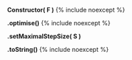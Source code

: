 **Constructor( F )**
{% include noexcept %}

**.optimise()**
{% include noexcept %}

**.setMaximalStepSize( S )**

**.toString()**
{% include noexcept %}